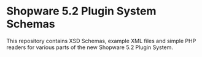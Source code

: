 # Shopware 5.2 Plugin System Schemas

This repository contains XSD Schemas, example XML files and simple PHP readers for various parts of the new Shopware 5.2 Plugin System.


